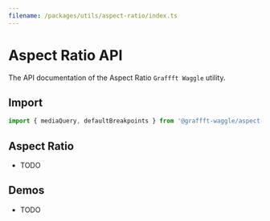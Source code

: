 ```yaml
---
filename: /packages/utils/aspect-ratio/index.ts
---
```


# Aspect Ratio API

The API documentation of the Aspect Ratio `Graffft Waggle` utility.

## Import

```ts
import { mediaQuery, defaultBreakpoints } from '@graffft-waggle/aspect-ratio';
```

## Aspect Ratio

- TODO

## Demos

- TODO
